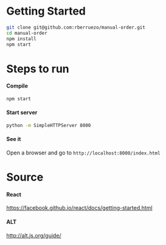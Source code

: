 # Getting Started

```bash
git clone git@github.com:rberruezo/manual-order.git
cd manual-order
npm install
npm start
```

# Steps to run

#### Compile
```bash
npm start
```
#### Start server
```bash
python -m SimpleHTTPServer 8000
```
#### See it
Open a browser and go to `http://localhost:8000/index.html`

# Source

#### React
https://facebook.github.io/react/docs/getting-started.html

#### ALT
http://alt.js.org/guide/

